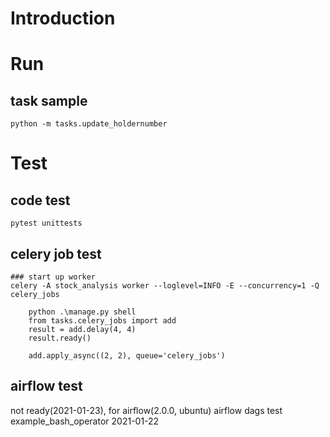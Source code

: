 

# Introduction

# Run
## task sample
    python -m tasks.update_holdernumber


# Test
## code test
    pytest unittests



## celery job test
    ### start up worker
    celery -A stock_analysis worker --loglevel=INFO -E --concurrency=1 -Q celery_jobs

        python .\manage.py shell
        from tasks.celery_jobs import add
        result = add.delay(4, 4)
        result.ready()

        add.apply_async((2, 2), queue='celery_jobs')


## airflow test
not ready(2021-01-23), for airflow(2.0.0, ubuntu)
    airflow dags test example_bash_operator 2021-01-22